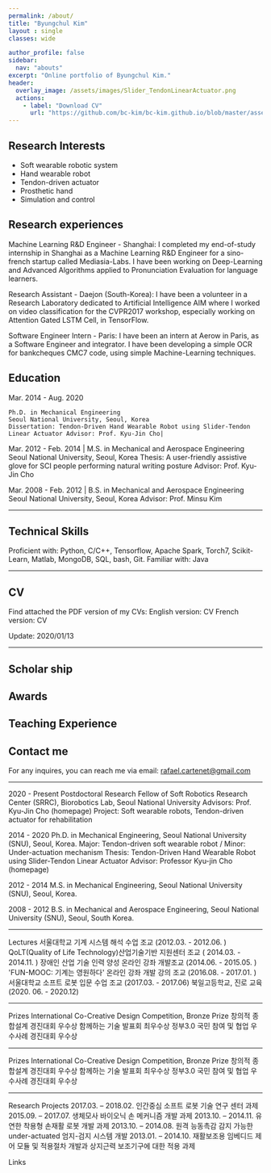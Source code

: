 ```yaml
---
permalink: /about/
title: "Byungchul Kim"
layout : single
classes: wide

author_profile: false
sidebar:
  nav: "abouts"
excerpt: "Online portfolio of Byungchul Kim."
header:
  overlay_image: /assets/images/Slider_TendonLinearActuator.png
  actions:
    - label: "Download CV"
      url: "https://github.com/bc-kim/bc-kim.github.io/blob/master/assets/CV/ByungchulKim-CV-2021-01-07.pdf"
---
```


Research Interests
---
- Soft wearable robotic system
- Hand wearable robot
- Tendon-driven actuator
- Prosthetic hand
- Simulation and control

Research experiences 
---

Machine Learning R&D Engineer - Shanghai:
I completed my end-of-study internship in Shanghai as a Machine Learning R&D Engineer for a sino-french startup called Mediasia-Labs. I have been working on Deep-Learning and Advanced Algorithms applied to Pronunciation Evaluation for language learners.

Research Assistant - Daejon (South-Korea):
I have been a volunteer in a Research Laboratory dedicated to Artificial Intelligence AIM where I worked on video classification for the CVPR2017 workshop, especially working on Attention Gated LSTM Cell, in TensorFlow.

Software Engineer Intern - Paris:
I have been an intern at Aerow in Paris, as a Software Engineer and integrator. I have been developing a simple OCR for bankcheques CMC7 code, using simple Machine-Learning techniques.

Education
---
Mar. 2014 - Aug. 2020
```
Ph.D. in Mechanical Engineering
Seoul National University, Seoul, Korea
Dissertation: Tendon-Driven Hand Wearable Robot using Slider-Tendon Linear Actuator Advisor: Prof. Kyu-Jin Cho|
```

Mar. 2012 - Feb. 2014 | M.S. in Mechanical and Aerospace Engineering
Seoul National University, Seoul, Korea
Thesis: A user-friendly assistive glove for SCI people performing natural writing posture Advisor: Prof. Kyu-Jin Cho

Mar. 2008 - Feb. 2012 | B.S. in Mechanical and Aerospace Engineering
Seoul National University, Seoul, Korea
Advisor: Prof. Minsu Kim

---
Technical Skills
---
Proficient with: Python, C/C++, Tensorflow, Apache Spark, Torch7, Scikit-Learn, Matlab, MongoDB, SQL, bash, Git.
Familiar with: Java

---
CV
---
Find attached the PDF version of my CVs:
English version: CV
French version: CV

Update: 2020/01/13

---

Scholar ship
---


Awards
---

Teaching Experience
---

Contact me
---
For any inquires, you can reach me via email: rafael.cartenet@gmail.com

---
2020 - Present
Postdoctoral Research Fellow of Soft Robotics Research Center (SRRC), Biorobotics Lab, Seoul National University
Advisors: Prof. Kyu-Jin Cho (homepage)
Project: Soft wearable robots, Tendon-driven actuator for rehabilitation

2014 - 2020
Ph.D. in Mechanical Engineering, Seoul National University (SNU), Seoul, Korea.
 Major: Tendon-driven soft wearable robot / Minor: Under-actuation mechanism
 Thesis: Tendon-Driven Hand Wearable Robot using Slider-Tendon Linear Actuator
 Advisor: Professor Kyu-jin Cho (homepage)

2012 - 2014
M.S. in Mechanical Engineering, Seoul National University (SNU), Seoul, Korea.

2008 - 2012
B.S. in Mechanical and Aerospace Engineering, Seoul National University (SNU), Seoul, South Korea.

---

Lectures
서울대학교 기계 시스템 해석 수업 조교 (2012.03. - 2012.06. )
QoLT(Quality of Life Technology)산업기술기반 지원센터 조교 ( 2014.03. - 2014.11. )
장애인 산업 기술 인력 양성 온라인 강좌 개발조교 (2014.06. - 2015.05. )
'FUN-MOOC: 기계는 영원하다' 온라인 강좌 개발 강의 조교 (2016.08. - 2017.01. )
서울대학교 소프트 로봇 입문 수업 조교 (2017.03. - 2017.06)
북일고등학교, 진로 교육 (2020. 06. - 2020.12)

---
Prizes 
International Co-Creative Design Competition, Bronze Prize
창의적 종합설계 경진대회 우수상
함께하는 기술 발표회 최우수상
정부3.0 국민 참여 및 협업 우수사례 경진대회 우수상

---
Prizes 
International Co-Creative Design Competition, Bronze Prize
창의적 종합설계 경진대회 우수상
함께하는 기술 발표회 최우수상
정부3.0 국민 참여 및 협업 우수사례 경진대회 우수상

---
Research Projects
2017.03. – 2018.02. 인간중심 소프트 로봇 기술 연구 센터 과제
2015.09. – 2017.07. 생체모사 바이오닉 손 메커니즘 개발 과제
2013.10. – 2014.11. 유연한 착용형 손재활 로봇 개발 과제
2013.10. – 2014.08. 원격 능동촉감 감지 가능한 under-actuated 엄지-검지 시스템 개발
2013.01. – 2014.10. 재활보조용 임베디드 제어 모듈 및 적용절차 개발과 상지근력 보조기구에 대한 적용 과제 

Links